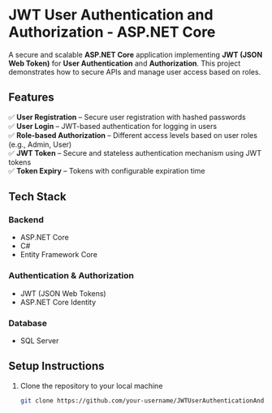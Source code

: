 # JWT User Authentication and Authorization - ASP.NET Core  

A secure and scalable **ASP.NET Core** application implementing **JWT (JSON Web Token)** for **User Authentication** and **Authorization**. This project demonstrates how to secure APIs and manage user access based on roles.

## Features  
✅ **User Registration** – Secure user registration with hashed passwords  
✅ **User Login** – JWT-based authentication for logging in users  
✅ **Role-based Authorization** – Different access levels based on user roles (e.g., Admin, User)  
✅ **JWT Token** – Secure and stateless authentication mechanism using JWT tokens  
✅ **Token Expiry** – Tokens with configurable expiration time  


## Tech Stack  

### Backend  
- ASP.NET Core  
- C#  
- Entity Framework Core  

### Authentication & Authorization  
- JWT (JSON Web Tokens)  
- ASP.NET Core Identity  

### Database  
- SQL Server  

## Setup Instructions  
1. Clone the repository to your local machine  
   ```bash
   git clone https://github.com/your-username/JWTUserAuthenticationAndAuthorizationDotNet.git
